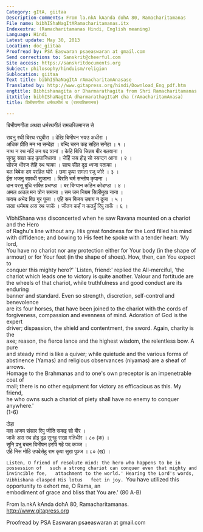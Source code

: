 ```yaml
---
Category: gItA, giitaa
Description-comments: From la.nkA kAanda dohA 80, Ramacharitamanas
File name: bibhIShaNagItARamacharitamanas.itx
Indexextra: (Ramacharitamanas Hindi, English meaning)
Language: Hindi
Latest update: May 30, 2013
Location: doc_giitaa
Proofread by: PSA Easwaran psaeaswaran at gmail.com
Send corrections to: Sanskrit@cheerful.com
Site access: https://sanskritdocuments.org
Subject: philosophy/hinduism/religion
Sublocation: giitaa
Text title: bibhIShaNagItA rAmacharitamAnasase
Translated by: http://www.gitapress.org/hindi/Download_Eng_pdf.htm
engtitle: Bibhishanagita or Dharmarathagita from Shri Ramacharitamanas
itxtitle: bibhIShaNagItA dharmarathagItaM cha (rAmacharitamAnasa)
title: बिभीषणगीता धर्मरथगीतं च (रामचरितमानस)

---
```

  
 बिभीषणगीता अथवा धर्मरथगीतं रामचरितमानस से   
  
रावनु रथी बिरथ रघुबीरा । देखि बिभीषन भयउ अधीरा ।  
अधिक प्रीति मन भा सन्देहा । बन्दि चरन कह सहित सनेहा । १ ।  
नाथ न रथ नहिं तन पद त्रानां । केहि बिधि जितब बीर बलवाना ।  
सुनहु सखा कह कृपानिधाना । जेहिं जय होइ सो स्यन्दन आना । २ ।  
सौरज धीरज तेहि रथ चाका । सत्य सील दृढ़ ध्वजा पताका ।  
बल बिबेक दम परहित घोरे । छमा कृपा समता रजु जोरे । ३ ।  
ईस भजनु सारथी सुजाना । बिरति चर्म सन्तोष कृपाना ।  
दान परसु बुधि सक्ति प्रचण्डा । बर बिग्यान कठिन कोदण्डा । ४ ।  
अमल अचल मन त्रोन समाना । सम जम नियम सिलीमुख नाना ।  
कवच अभेद बिप्र गुर पूजा । एहि सम बिजय उपाय न दूजा । ५ ।  
सखा धर्ममय अस रथ जाकें । जीतन कहँ न कतहुँ रिपु ताकें । ६ ।  
  
VibhiShana was disconcerted when he saw Ravana mounted on a chariot and the Hero  
of Raghu's line without any. His great fondness for the Lord filled his mind  
with diffidence; and bowing to His feet he spoke with a tender heart: 'My lord,  
You have no chariot nor any protection either for Your body (in the shape of  
armour) or for Your feet (in the shape of shoes). How, then, can You expect to  
conquer this mighty hero?' `Listen, friend:' replied the All-merciful, 'the  
chariot which leads one to victory is quite another. Valour and fortitude are  
the wheels of that chariot, while truthfulness and good conduct are its enduring  
banner and standard. Even so strength, discretion, self-control and benevolence  
are its four horses, that have been joined to the chariot with the cords of  
forgiveness, compassion and evenness of mind. Adoration of God is the expert  
driver; dispassion, the shield and contentment, the sword. Again, charity is the  
axe; reason, the fierce lance and the highest wisdom, the relentless bow. A pure  
and steady mind is like a quiver; while quietude and the various forms of  
abstinence (Yamas) and religious observances (niyamas) are a sheaf of arrows.  
Homage to the Brahmanas and to one's own preceptor is an impenetrable coat of  
mail; there is no other equipment for victory as efficacious as this. My friend,  
he who owns such a chariot of piety shall have no enemy to conquer anywhere.'  
(1-6)  
  
  
दोहा  
महा अजय संसार रिपु जीति सकइ सो बीर ।  
जाकें अस रथ होइ दृढ़ सुनहु सखा मतिधीर । ८० (क) ।  
सुनि प्रभु बचन बिभीषन हरषि गहे पद कञ्ज ।  
एहि मिस मोहि उपदेसेहु राम कृपा सुख पुञ्ज । ८० (ख) ।  
  
`Listen, O friend of resolute mind: the hero who happens to be in possession of  
such a strong chariot can conquer even that mighty and invincible foe,  
attachment to the world.' Hearing the Lord's words, Vibhishana clasped His lotus  
feet in joy. `You have utilized this opportunity to exhort me, O Rama, an  
embodiment of grace and bliss that You are.' (80 A-B)  
  
From la.nkA kAnda dohA 80, Ramacharitamanas.  
http://www.gitapress.org  
  
Proofread by PSA Easwaran psaeaswaran at gmail.com  
